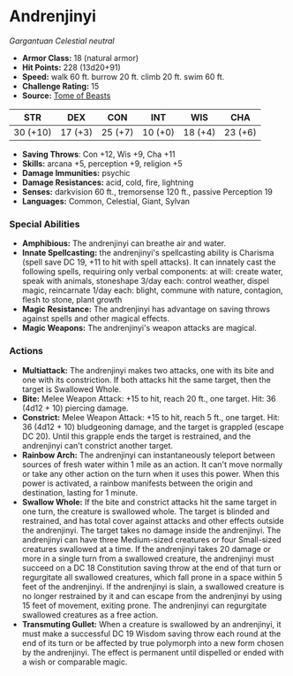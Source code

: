 # Andrenjinyi

*Gargantuan* *Celestial* *neutral*

- **Armor Class:** 18 (natural armor)
- **Hit Points:** 228 (13d20+91)
- **Speed:** walk 60 ft. burrow 20 ft. climb 20 ft. swim 60 ft.
- **Challenge Rating:** 15
- **Source:** [Tome of Beasts](https://koboldpress.com/kpstore/product/tome-of-beasts-for-5th-edition-print/)

| STR | DEX | CON | INT | WIS | CHA |
| --- | --- | --- | --- | --- | --- |
| 30 (+10) | 17 (+3) | 25 (+7) | 10 (+0) | 18 (+4) | 23 (+6) |

- **Saving Throws**: Con +12, Wis +9, Cha +11
- **Skills:** arcana +5, perception +9, religion +5
- **Damage Immunities:** psychic
- **Damage Resistances:** acid, cold, fire, lightning
- **Senses:** darkvision 60 ft., tremorsense 120 ft., passive Perception 19
- **Languages:** Common, Celestial, Giant, Sylvan
### Special Abilities
- **Amphibious:** The andrenjinyi can breathe air and water.
- **Innate Spellcasting:** the andrenjinyi's spellcasting ability is Charisma (spell save DC 19, +11 to hit with spell attacks). It can innately cast the following spells, requiring only verbal components:  at will: create water, speak with animals, stoneshape  3/day each: control weather, dispel magic, reincarnate  1/day each: blight, commune with nature, contagion, flesh to stone, plant growth
- **Magic Resistance:** The andrenjinyi has advantage on saving throws against spells and other magical effects.
- **Magic Weapons:** The andrenjinyi's weapon attacks are magical.
### Actions
- **Multiattack:** The andrenjinyi makes two attacks, one with its bite and one with its constriction. If both attacks hit the same target, then the target is Swallowed Whole.
- **Bite:** Melee Weapon Attack: +15 to hit, reach 20 ft., one target. Hit: 36 (4d12 + 10) piercing damage.
- **Constrict:** Melee Weapon Attack: +15 to hit, reach 5 ft., one target. Hit: 36 (4d12 + 10) bludgeoning damage, and the target is grappled (escape DC 20). Until this grapple ends the target is restrained, and the andrenjinyi can't constrict another target.
- **Rainbow Arch:** The andrenjinyi can instantaneously teleport between sources of fresh water within 1 mile as an action. It can't move normally or take any other action on the turn when it uses this power. When this power is activated, a rainbow manifests between the origin and destination, lasting for 1 minute.
- **Swallow Whole:** If the bite and constrict attacks hit the same target in one turn, the creature is swallowed whole. The target is blinded and restrained, and has total cover against attacks and other effects outside the andrenjinyi. The target takes no damage inside the andrenjinyi. The andrenjinyi can have three Medium-sized creatures or four Small-sized creatures swallowed at a time. If the andrenjinyi takes 20 damage or more in a single turn from a swallowed creature, the andrenjinyi must succeed on a DC 18 Constitution saving throw at the end of that turn or regurgitate all swallowed creatures, which fall prone in a space within 5 feet of the andrenjinyi. If the andrenjinyi is slain, a swallowed creature is no longer restrained by it and can escape from the andrenjinyi by using 15 feet of movement, exiting prone. The andrenjinyi can regurgitate swallowed creatures as a free action.
- **Transmuting Gullet:** When a creature is swallowed by an andrenjinyi, it must make a successful DC 19 Wisdom saving throw each round at the end of its turn or be affected by true polymorph into a new form chosen by the andrenjinyi. The effect is permanent until dispelled or ended with a wish or comparable magic.
